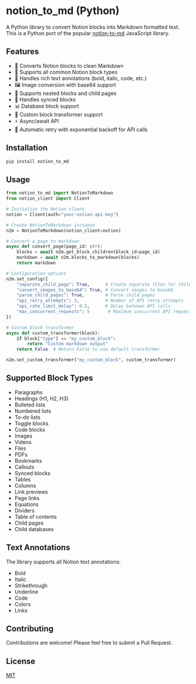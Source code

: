 # notion_to_md (Python)

A Python library to convert Notion blocks into Markdown formatted text. This is a Python port of the popular [notion-to-md](https://github.com/souvikinator/notion-to-md) JavaScript library.

## Features

- 🔄 Converts Notion blocks to clean Markdown
- 🎯 Supports all common Notion block types
- 📝 Handles rich text annotations (bold, italic, code, etc.)
- 🖼️ Image conversion with base64 support
- 📑 Supports nested blocks and child pages
- 🔄 Handles synced blocks
- 📊 Database block support
- 🎨 Custom block transformer support
- ⚡ Async/await API
- 🔁 Automatic retry with exponential backoff for API calls

## Installation

```bash
pip install notion_to_md
```

## Usage

```python
from notion_to_md import NotionToMarkdown
from notion_client import Client

# Initialize the Notion client
notion = Client(auth="your-notion-api-key")

# Create NotionToMarkdown instance
n2m = NotionToMarkdown(notion_client=notion)

# Convert a page to markdown
async def convert_page(page_id: str):
    blocks = await n2m.get_block_children(block_id=page_id)
    markdown = await n2m.blocks_to_markdown(blocks)
    return markdown

# Configuration options
n2m.set_config({
    "separate_child_page": True,      # Create separate files for child pages
    "convert_images_to_base64": True, # Convert images to base64
    "parse_child_pages": True,        # Parse child pages
    "api_retry_attempts": 3,          # Number of API retry attempts
    "api_rate_limit_delay": 0.5,      # Delay between API calls
    "max_concurrent_requests": 5       # Maximum concurrent API requests
})

# Custom block transformer
async def custom_transformer(block):
    if block["type"] == "my_custom_block":
        return "Custom markdown output"
    return False  # Return False to use default transformer

n2m.set_custom_transformer("my_custom_block", custom_transformer)
```

## Supported Block Types

- Paragraphs
- Headings (H1, H2, H3)
- Bulleted lists
- Numbered lists
- To-do lists
- Toggle blocks
- Code blocks
- Images
- Videos
- Files
- PDFs
- Bookmarks
- Callouts
- Synced blocks
- Tables
- Columns
- Link previews
- Page links
- Equations
- Dividers
- Table of contents
- Child pages
- Child databases

## Text Annotations

The library supports all Notion text annotations:
- Bold
- Italic
- Strikethrough
- Underline
- Code
- Colors
- Links

## Contributing

Contributions are welcome! Please feel free to submit a Pull Request.

## License

[MIT](LICENSE)